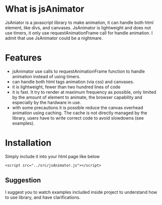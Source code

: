# What is jsAnimator

JsAniator is a javascript library to make animation, it can handle both html element, like divs, and canvases.
JsAnimator is lightweight and does not use timers, it only use requestAnimationFrame call for handle animation.
I admit that use JsAnimator could be a nightmare.

# Features

  - jsAnimator use calls to requestAnimationFrame function to handle animation instead of using timers.
  - can handle both html tags animation (via css) and canvases.
  - it is lightweight, fewer than two hundred lines of code
  - it is fast. It try to render at maximum frequency as possible, only limited by the amount of element to animate, the browser capability and especially by the hardware in use.
  - with some precautions it is possible reduce the canvas overhead animation using caching. The cache is not directly managed by the library, users have to write correct code to avoid slowdowns (see examples).

# Installation

Simply include it into your html page like below
```
<script src="../src/jsAnimator.js"></script>
```

## Suggestion

I suggest you to watch examples included inside project to understand how to use library, and have clarifications.
